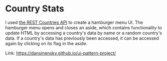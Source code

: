 # Country Stats

I used [the REST Countries API](https://restcountries.com/) to create a hamburger menu UI. The hamburger menu opens and closes an aside, which contains functionality to update HTML by accessing a country's data by name or a random country's data. If a country's data has previously been accessed, it can be accessed again by clicking on its flag in the aside.

Link: https://dansinensky.github.io/ui-pattern-project/